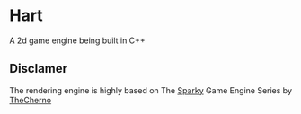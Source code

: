 # Hart

A 2d game engine being built in C++<br>

## Disclamer
The rendering engine is highly based on The [Sparky](https://github.com/TheCherno/Sparky) Game Engine Series by [TheCherno](https://github.com/TheCherno)